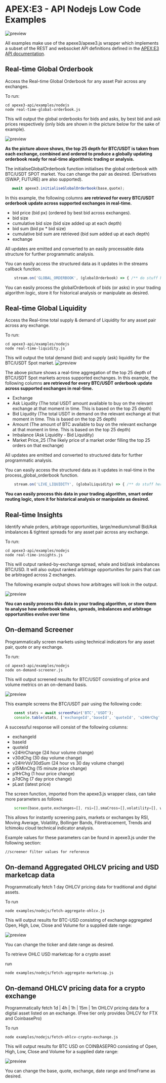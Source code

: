 # APEX:E3 - API Nodejs Low Code Examples

![preview](https://github.com/apexe3/apexe3-api/blob/main/examples/nodejs/apexe3/assets/nodejsondemandscreener.png?raw=true)

All examples make use of the apexe3/apexe3.js wrapper which implements a subset of the REST and websocket API definitions defined in the [APEX:E3 API documentation](https://api.ae3platform.com/docs). 

## Real-time Global Orderbook

Access the Real-time Global Orderbook for any asset Pair across any exchanges.

To run: 

```shell
cd apexe3-api/examples/nodejs
node real-time-global-orderbook.js
```
This will output the global orderbooks for bids and asks, by best bid and ask prices respectively (only bids are shown in the picture below for the sake of example).

![preview](https://github.com/apexe3/apexe3-api/blob/main/examples/nodejs/apexe3/assets/nodejsglobalorderbook.png?raw=true)

**As the picture above shows, the top 25 depth for BTC/USDT is taken from each exchange, combined and ordered to produce a globally updating orderbook ready for real-time algorithmic trading or analysis.** 

The initialiseGlobalOrderbook function initialises the global orderbook with BTC/USDT SPOT market. You can change the pair as desired. (Derivatives (SWAP, FUTURE) are also supported).
```javascript
   await apexe3.initialiseGlobalOrderbook(base,quote);
```

In this example, the following columns **are retrieved for every BTC/USDT orderbook update across supported exchanges in real-time.**

- bid price (bid px) (ordered by best bid across exchanges).
- bid size 
- cumulative bid size (bid size added up at each depth)
- bid sum (bid px * bid size)
- cumulative bid sum are retrieved (bid sum added up at each depth)
- exchange

All updates are emitted and converted to an easily processable data structure for further programmatic analysis.

You can easily access the structured data as it updates in the streams callback function.

```javascript
    stream.on('GLOBAL_ORDERBOOK', (globalOrderbook) => { /** do stuff here **/ });
```
You can easily process the globalOrderbook of bids (or asks) in your trading algorithm logic, store it for historical analysis or manipulate as desired.

## Real-time Global Liquidity

Access the Real-time total supply & demand of Liquidity for any asset pair across any exchange.

To run: 

```shell
cd apexe3-api/examples/nodejs
node real-time-liquidity.js
```

This will output the total demand (bid) and supply (ask) liquidity for the BTC/USDT Spot market. 
![preview](https://github.com/apexe3/apexe3-api/blob/main/examples/nodejs/apexe3/assets/nodejsgloballiquidity.png?raw=true)

The above picture shows a real-time aggregation of the top 25 depth of BTC/USDT Spot markets across supported exchanges. 
In this example, the following columns **are retrieved for every BTC/USDT orderbook update across supported exchanges in real-time.**

- Exchange
- Ask Liqudity (The total USDT amount available to buy on the relevant exchange at that moment in time. This is based on the top 25 depth)
- Bid Liqudity (The total USDT in demand on the relevant exchange at that moment in time. This is based on the top 25 depth)
- Amount (The amount of BTC available to buy on the relevant exchange at that moment in time. This is based on the top 25 depth)
- Imbalance (Ask Liquidity - Bid Liquidity)
- Market Price_25 (The likely price of a market order filling the top 25 orders on that exchange)


All updates are emitted and converted to structured data for further programmatic analysis.

You can easily access the structured data as it updates in real-time in the process_global_orderbook function.
```javascript
    stream.on('LIVE_LIQUIDITY', (globalLiquidity) => { /** do stuff here **/  });
```
**You can easily process this data in your trading algorithm, smart order routing logic, store it for historical analysis or manipulate as desired.**

## Real-time Insights
 
Identify whale prders, arbitrage opportunities, large/medium/small Bid/Ask imbalances & tightest spreads for any asset pair across any exchange.

To run:

```shell
cd apexe3-api/examples/nodejs
node real-time-insights.js
```
This will output ranked-by-exchange spread, whale and bid/ask imbalances BTC/USD. It will also output ranked arbitrage opportunities for pairs that can be arbitraged across 2 exchanges.

The following example output shows how arbitrages will look in the output.

![preview](https://github.com/apexe3/apexe3-api/blob/main/examples/nodejs/apexe3/assets/nodejsarbs.png?raw=true)


**You can easily process this data in your trading algorithm, or store them to analyse how orderbook whales, spreads, imbalances and arbitrage opportunities evolve over time**

## On-demand Screener

Programmatically screen markets using technical indicators for any asset pair, quote or any exchange.

To run:

```shell
cd apexe3-api/examples/nodejs
node on-demand-screener.js
```
This will output screened results for BTC/USDT consisting of price and volume metrics on an on-demand basis.

![preview](https://github.com/apexe3/apexe3-api/blob/main/examples/nodejs/apexe3/assets/nodejsondemandscreener.png?raw=true)

This example screens the BTC/USDT pair using the following code:

```javascript
    const stats = await screenPair('BTC','USDT');
    console.table(stats, ['exchangeId','baseId', 'quoteId', 'v24HrChg','v30dChg','v24HrVsV30dSum','p15MinChg','p1HrChg','p7dChg','pLast']);
```

A successful response will consist of the following columns:

- exchangeId
- baseId 
- quoteId
- v24HrChange (24 hour volume change)
- v30dChg (30 day volume change)
- v24HrVsV30dSum (24 hour vs 30 day volume change)
- p15MinChg (15 minute price change)
- p1HrChg (1 hour price change)
- p7dChg (7 day price change)
- pLast (latest price)

The screen function, imported from the apexe3.js wrapper class, can take more parameters as follows:

```javascript
    screen(base,quote,exchanges=[], rsi=[],smaCross=[],volatility=[], weeklyOpenChg=[], bollingerBand='', fibRetracements=[], trends=[], ichimoku=[]);
```
This allows for instantly screening pairs, markets or exchanges by RSI, Moving Average, Volatility, Bollinger Bands, Fibretracement, Trends and Ichimoku cloud technical indicator analysis.

Example values for these parameters can be found in apexe3.js under the following section:

```javacript
//screener filter values for reference
```

## On-demand Aggregated OHLCV pricing and USD marketcap data

Programmatically fetch 1 day OHLCV pricing data for traditional and digital assets.

To run

```shell
node examples/nodejs/fetch-aggregate-ohlcv.js
```

This will output results for BTC-USD consisting of exchange aggregated Open, High, Low, Close and Volume for a supplied date range:

![preview](https://github.com/apexe3/apexe3-api/blob/main/examples/nodejs/apexe3/assets/AggOHLCVExample.png?raw=true)

You can change the ticker and date range as desired.

To retrieve OHLC USD marketcap for a crypto asset

run

```shell
node examples/nodejs/fetch-aggregate-marketcap.js
```

## On-demand OHLCV pricing data for a crypto exchange

Programmatically fetch 1d | 4h | 1h | 15m | 1m OHLCV pricing data for a digital asset listed on an exchange.
(Free tier only provides OHLCV for FTX and CoinbasePro)

To run

```shell
node examples/nodejs/fetch-ohlcv-crypto-exchange.js
```

This will output results for BTC USD on COINBASEPRO consisting of Open, High, Low, Close and Volume for a supplied date range:

![preview](https://github.com/apexe3/apexe3-api/blob/main/examples/nodejs/apexe3/assets/ohlcvexchangeExample.png?raw=true)

You can change the base, quote, exchange, date range and timeFrame as desired.

